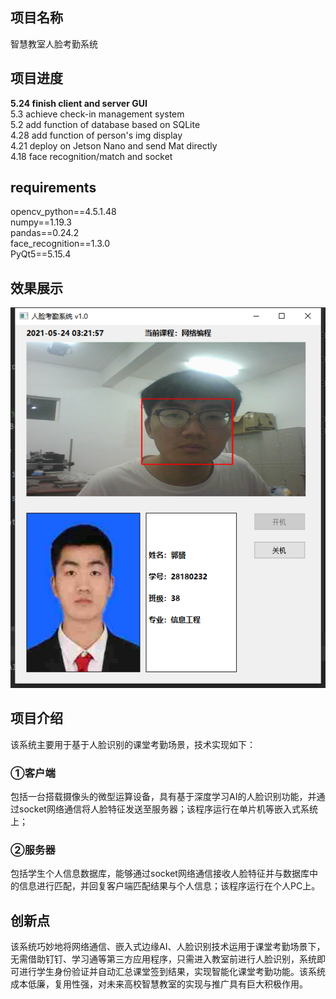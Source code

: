 ## 项目名称
智慧教室人脸考勤系统

## 项目进度
**5.24 finish client and server GUI**  
5.3  achieve check-in management system  
5.2  add function of database based on SQLite   
4.28 add function of person's img display  
4.21 deploy on Jetson Nano and send Mat directly  
4.18 face recognition/match and socket  

## requirements
opencv_python==4.5.1.48  
numpy==1.19.3  
pandas==0.24.2  
face_recognition==1.3.0  
PyQt5==5.15.4  

## 效果展示
![avatar](/example.png)  

## 项目介绍
该系统主要用于基于人脸识别的课堂考勤场景，技术实现如下：
### ①客户端
包括一台搭载摄像头的微型运算设备，具有基于深度学习AI的人脸识别功能，并通过socket网络通信将人脸特征发送至服务器；该程序运行在单片机等嵌入式系统上；
### ②服务器
包括学生个人信息数据库，能够通过socket网络通信接收人脸特征并与数据库中的信息进行匹配，并回复客户端匹配结果与个人信息；该程序运行在个人PC上。

## 创新点
该系统巧妙地将网络通信、嵌入式边缘AI、人脸识别技术运用于课堂考勤场景下，无需借助钉钉、学习通等第三方应用程序，只需进入教室前进行人脸识别，系统即可进行学生身份验证并自动汇总课堂签到结果，实现智能化课堂考勤功能。该系统成本低廉，复用性强，对未来高校智慧教室的实现与推广具有巨大积极作用。
